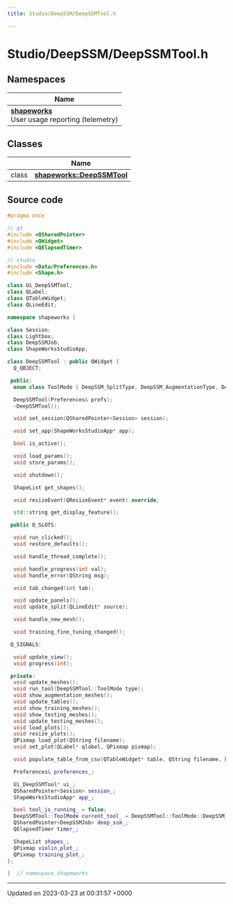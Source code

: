 ```yaml
---
title: Studio/DeepSSM/DeepSSMTool.h

---
```


# Studio/DeepSSM/DeepSSMTool.h



## Namespaces

| Name           |
| -------------- |
| **[shapeworks](../Namespaces/namespaceshapeworks.md)** <br>User usage reporting (telemetry)  |

## Classes

|                | Name           |
| -------------- | -------------- |
| class | **[shapeworks::DeepSSMTool](../Classes/classshapeworks_1_1DeepSSMTool.md)**  |




## Source code

```cpp
#pragma once

// qt
#include <QSharedPointer>
#include <QWidget>
#include <QElapsedTimer>

// studio
#include <Data/Preferences.h>
#include <Shape.h>

class Ui_DeepSSMTool;
class QLabel;
class QTableWidget;
class QLineEdit;

namespace shapeworks {

class Session;
class Lightbox;
class DeepSSMJob;
class ShapeWorksStudioApp;

class DeepSSMTool : public QWidget {
  Q_OBJECT;

 public:
  enum class ToolMode { DeepSSM_SplitType, DeepSSM_AugmentationType, DeepSSM_TrainingType, DeepSSM_TestingType };

  DeepSSMTool(Preferences& prefs);
  ~DeepSSMTool();

  void set_session(QSharedPointer<Session> session);

  void set_app(ShapeWorksStudioApp* app);

  bool is_active();

  void load_params();
  void store_params();

  void shutdown();

  ShapeList get_shapes();

  void resizeEvent(QResizeEvent* event) override;

  std::string get_display_feature();

 public Q_SLOTS:

  void run_clicked();
  void restore_defaults();

  void handle_thread_complete();

  void handle_progress(int val);
  void handle_error(QString msg);

  void tab_changed(int tab);

  void update_panels();
  void update_split(QLineEdit* source);

  void handle_new_mesh();

  void training_fine_tuning_changed();

 Q_SIGNALS:

  void update_view();
  void progress(int);

 private:
  void update_meshes();
  void run_tool(DeepSSMTool::ToolMode type);
  void show_augmentation_meshes();
  void update_tables();
  void show_training_meshes();
  void show_testing_meshes();
  void update_testing_meshes();
  void load_plots();
  void resize_plots();
  QPixmap load_plot(QString filename);
  void set_plot(QLabel* qlabel, QPixmap pixmap);

  void populate_table_from_csv(QTableWidget* table, QString filename, bool header);

  Preferences& preferences_;

  Ui_DeepSSMTool* ui_;
  QSharedPointer<Session> session_;
  ShapeWorksStudioApp* app_;

  bool tool_is_running_ = false;
  DeepSSMTool::ToolMode current_tool_ = DeepSSMTool::ToolMode::DeepSSM_AugmentationType;
  QSharedPointer<DeepSSMJob> deep_ssm_;
  QElapsedTimer timer_;

  ShapeList shapes_;
  QPixmap violin_plot_;
  QPixmap training_plot_;
};

}  // namespace shapeworks
```


-------------------------------

Updated on 2023-03-23 at 00:31:57 +0000
